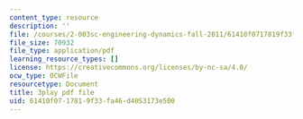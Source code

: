 ```yaml
---
content_type: resource
description: ''
file: /courses/2-003sc-engineering-dynamics-fall-2011/61410f0717819f33fa46d4053173e500_GUvoVvXwoOQ.pdf
file_size: 70932
file_type: application/pdf
learning_resource_types: []
license: https://creativecommons.org/licenses/by-nc-sa/4.0/
ocw_type: OCWFile
resourcetype: Document
title: 3play pdf file
uid: 61410f07-1781-9f33-fa46-d4053173e500
---
```


